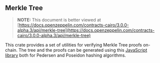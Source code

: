 ## Merkle Tree

> **NOTE:** This document is better viewed at [https://docs.openzeppelin.com/contracts-cairo/3.0.0-alpha.3/api/merkle-tree](https://docs.openzeppelin.com/contracts-cairo/3.0.0-alpha.3/api/merkle-tree)

This crate provides a set of utilities for verifying Merkle Tree proofs on-chain. The tree and the proofs can be
generated using this [JavaScript library](https://github.com/ericnordelo/strk-merkle-tree) both for Pedersen and Poseidon
hashing algorithms.
